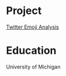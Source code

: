 # Project

[Twitter Emoji Analysis](bcko.github.io/twitter-emoji/)

# Education

University of Michigan
